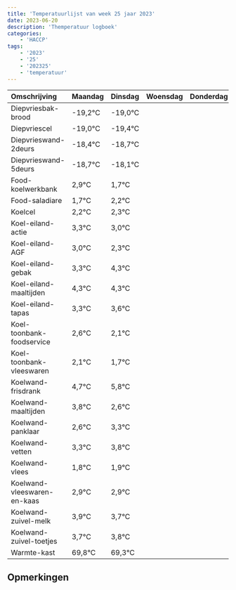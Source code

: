 ```yaml
---
title: 'Temperatuurlijst van week 25 jaar 2023'
date: 2023-06-20
description: 'Themperatuur logboek'
categories:
    - 'HACCP'
tags:
    - '2023'
    - '25'
    - '202325'
    - 'temperatuur'
---
```

|Omschrijving|Maandag|Dinsdag|Woensdag|Donderdag|Vrijdag|Zaterdag|Zondag|
|:---|:---|:---|:---|:---|:---|:---|:---|
|Diepvriesbak-brood|-19,2°C|-19,0°C| | | | | |
|Diepvriescel|-19,0°C|-19,4°C| | | | | |
|Diepvrieswand-2deurs|-18,4°C|-18,7°C| | | | | |
|Diepvrieswand-5deurs|-18,7°C|-18,1°C| | | | | |
|Food-koelwerkbank|2,9°C|1,7°C| | | | | |
|Food-saladiare|1,7°C|2,2°C| | | | | |
|Koelcel|2,2°C|2,3°C| | | | | |
|Koel-eiland-actie|3,3°C|3,0°C| | | | | |
|Koel-eiland-AGF|3,0°C|2,3°C| | | | | |
|Koel-eiland-gebak|3,3°C|4,3°C| | | | | |
|Koel-eiland-maaltijden|4,3°C|4,3°C| | | | | |
|Koel-eiland-tapas|3,3°C|3,6°C| | | | | |
|Koel-toonbank-foodservice|2,6°C|2,1°C| | | | | |
|Koel-toonbank-vleeswaren|2,1°C|1,7°C| | | | | |
|Koelwand-frisdrank|4,7°C|5,8°C| | | | | |
|Koelwand-maaltijden|3,8°C|2,6°C| | | | | |
|Koelwand-panklaar|2,6°C|3,3°C| | | | | |
|Koelwand-vetten|3,3°C|3,8°C| | | | | |
|Koelwand-vlees|1,8°C|1,9°C| | | | | |
|Koelwand-vleeswaren-en-kaas|2,9°C|2,9°C| | | | | |
|Koelwand-zuivel-melk|3,9°C|3,7°C| | | | | |
|Koelwand-zuivel-toetjes|3,7°C|3,8°C| | | | | |
|Warmte-kast|69,8°C|69,3°C| | | | | |

## Opmerkingen


